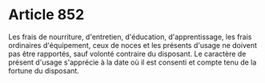 # Article 852

Les frais de nourriture, d'entretien, d'éducation, d'apprentissage, les frais ordinaires d'équipement, ceux de noces et les présents d'usage ne doivent pas être rapportés, sauf volonté contraire du disposant.   Le caractère de présent d'usage s'apprécie à la date où il est consenti et compte tenu de la fortune du disposant.
